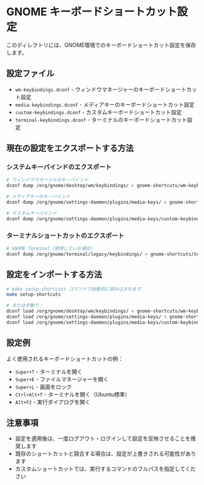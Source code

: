# GNOME キーボードショートカット設定

このディレクトリには、GNOME環境でのキーボードショートカット設定を保存します。

## 設定ファイル

- `wm-keybindings.dconf` - ウィンドウマネージャーのキーボードショートカット設定
- `media-keybindings.dconf` - メディアキーのキーボードショートカット設定
- `custom-keybindings.dconf` - カスタムキーボードショートカット設定
- `terminal-keybindings.dconf` - ターミナルのキーボードショートカット設定

## 現在の設定をエクスポートする方法

### システムキーバインドのエクスポート
```bash
# ウィンドウマネージャのキーバインド
dconf dump /org/gnome/desktop/wm/keybindings/ > gnome-shortcuts/wm-keybindings.dconf

# メディアキーのキーバインド
dconf dump /org/gnome/settings-daemon/plugins/media-keys/ > gnome-shortcuts/media-keybindings.dconf

# カスタムキーバインド
dconf dump /org/gnome/settings-daemon/plugins/media-keys/custom-keybindings/ > gnome-shortcuts/custom-keybindings.dconf
```

### ターミナルショートカットのエクスポート
```bash
# GNOME Terminal（使用している場合）
dconf dump /org/gnome/terminal/legacy/keybindings/ > gnome-shortcuts/terminal-keybindings.dconf
```

## 設定をインポートする方法

```bash
# make setup-shortcuts コマンドで自動的に読み込まれます
make setup-shortcuts

# または手動で：
dconf load /org/gnome/desktop/wm/keybindings/ < gnome-shortcuts/wm-keybindings.dconf
dconf load /org/gnome/settings-daemon/plugins/media-keys/ < gnome-shortcuts/media-keybindings.dconf
dconf load /org/gnome/settings-daemon/plugins/media-keys/custom-keybindings/ < gnome-shortcuts/custom-keybindings.dconf
```

## 設定例

よく使用されるキーボードショートカットの例：

- `Super+T` - ターミナルを開く
- `Super+E` - ファイルマネージャーを開く
- `Super+L` - 画面をロック
- `Ctrl+Alt+T` - ターミナルを開く（Ubuntu標準）
- `Alt+F2` - 実行ダイアログを開く

## 注意事項

- 設定を適用後は、一度ログアウト・ログインして設定を反映させることを推奨します
- 既存のショートカットと競合する場合は、設定が上書きされる可能性があります
- カスタムショートカットでは、実行するコマンドのフルパスを指定してください
